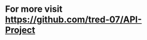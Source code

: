 # For more visit <a href="https://github.com/tred-07/API-Project">https://github.com/tred-07/API-Project</a>
